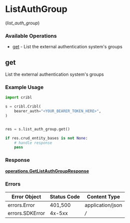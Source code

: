 # ListAuthGroup
(*list_auth_group*)

### Available Operations

* [get](#get) - List the external authentication system's groups

## get

List the external authentication system's groups

### Example Usage

```python
import cribl

s = cribl.Cribl(
    bearer_auth="<YOUR_BEARER_TOKEN_HERE>",
)


res = s.list_auth_group.get()

if res.crud_entity_bases is not None:
    # handle response
    pass

```


### Response

**[operations.GetListAuthGroupResponse](../../models/operations/getlistauthgroupresponse.md)**
### Errors

| Error Object     | Status Code      | Content Type     |
| ---------------- | ---------------- | ---------------- |
| errors.Error     | 401,500          | application/json |
| errors.SDKError  | 4x-5xx           | */*              |
